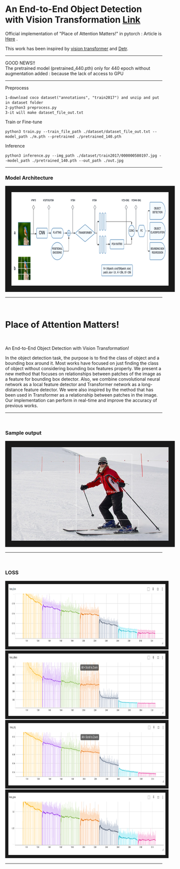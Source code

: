 # An End-to-End Object Detection with Vision Transformation [Link](article.pdf)

Official implementation of "Place of Attention Matters!" in pytorch : Article is [Here](article.pdf) .
<br/>

This work has been inspired by [vision transformer](https://arxiv.org/abs/2010.11929) and [Detr](https://arxiv.org/abs/2005.12872).
<br/>

---
GOOD NEWS!!<br/>
The pretrained model (pretrained_440.pth) only for 440 epoch without augmentation added : because the lack of access to GPU

---
Preprocess

    1-download coco dataset("annotations", "train2017") and unzip and put in dataset folder
    2-python3 preprocess.py
    3-it will make dataset_file_out.txt

Train or Fine-tune
    
    python3 train.py --train_file_path ./dataset/dataset_file_out.txt --model_path ./m.pth --pretrained ./pretrained_140.pth

Inference

    python3 inference.py --img_path ./dataset/train2017/000000580197.jpg --model_path ./pretrained_140.pth --out_path ./out.jpg
    
---
### Model Architecture
<img src="/model.png" width="900" height="300" border="20" title="model">

---

<br/>

# Place of Attention Matters! 
<br/>

An End-to-End Object Detection with Vision Transformation!


In the object detection task, the purpose is to find the class of object and a bounding box
around it. Most works have focused on just finding the class of object without considering
bounding box features properly. We present a new method that focuses on relationships
between patches of the image as a feature for bounding box detector.
Also, we combine convolutional neural network as a local feature detector and
Transformer network as a long-distance feature detector. We were also inspired by the
method that has been used in Transformer as a relationship between patches in the image.
Our implementation can perform in real-time and improve the accuracy of previous works.

---
<br/>

### Sample output
<img src="/sample.jpg" width="900" height="300" border="20" title="sample">

---

<br/>

### LOSS
<img src="/images/loss_box.png" width="900" height="200" border="10" title="loss_box">

<img src="/images/loss_class.png" width="900" height="200" border="10" title="loss_class">

<img src="/images/loss_obj.png" width="900" height="200" border="10" title="loss_obj">

<img src="/images/loss_poa.png" width="900" height="200" border="10" title="loss_poa">

---